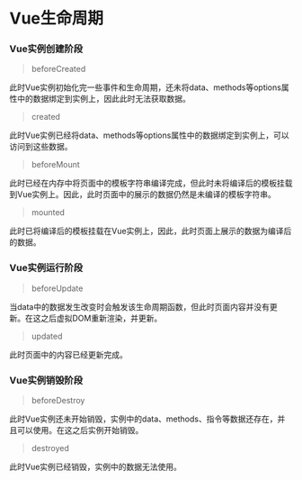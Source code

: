 # Vue生命周期

### Vue实例创建阶段

> beforeCreated

此时Vue实例初始化完一些事件和生命周期，还未将data、methods等options属性中的数据绑定到实例上，因此此时无法获取数据。

> created

此时Vue实例已经将data、methods等options属性中的数据绑定到实例上，可以访问到这些数据。

> beforeMount

此时已经在内存中将页面中的模板字符串编译完成，但此时未将编译后的模板挂载到Vue实例上。因此，此时页面中的展示的数据仍然是未编译的模板字符串。

> mounted

此时已将编译后的模板挂载在Vue实例上，因此，此时页面上展示的数据为编译后的数据。

### Vue实例运行阶段

> beforeUpdate

当data中的数据发生改变时会触发该生命周期函数，但此时页面内容并没有更新。在这之后虚拟DOM重新渲染，并更新。

> updated

此时页面中的内容已经更新完成。

### Vue实例销毁阶段

> beforeDestroy

此时Vue实例还未开始销毁，实例中的data、methods、指令等数据还存在，并且可以使用。在这之后实例开始销毁。

> destroyed

此时Vue实例已经销毁，实例中的数据无法使用。